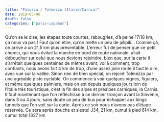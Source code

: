 ```yaml
---
title: "Paluzza / Tolmezzo (Italie/Carnia)"
date: 2019-05-08
draft: false
categories: ["paris-ispahan"]
---
```


Qu’on se le dise, les étapes toute courtes, rabougries, d’à peine 17/18 km, ça nous va pas ! Faut qu’on étire, qu’on mette un peu de pilipili… Comme çà, on arrive à un 21,5 km plus présentable.
L’erreur fut de penser que ce petit chemin, qui nous évitait la marche en bord de route nationale, allait déboucher sur celui que nous devions rejoindre, bien que, sur la carte il s’arrêtait quelques centaines de mètres avant, voilà comment, trop confiants, nous avons fait 4 km de trop, d’une assez jolie route il faut le dire, avec vue sur la vallée. Sinon rien de bien spécial, on rejoint Tolmezzo par une agréable piste cyclable. On commence à voir quelques vignes, figuiers, et même quelques palmiers, mais on est depuis quelques jours loin de l’Italie très touristique, c’est la fin des alpes et préalpes carniques, la Carnia.
Il faut maintenant que l’on réfléchisse à ce dernier tronçon avant la Slovénie, dans 3 ou 4 jours, sans doute un peu de bus pour échapper aux longs tunnels que l’on voit sur la carte. Après ce soir nous n’avons pas d’étape réservée. Ce sera après douche et sieste!
J34, 21 km, cumul à pied 614 km, cumul total 1327 km
